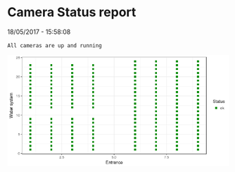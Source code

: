 Camera Status report
================
18/05/2017 - 15:58:08

    All cameras are up and running

![](camreport_files/figure-markdown_github/unnamed-chunk-2-1.png)
